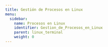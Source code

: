```yaml
---
title: Gestión de Procesos en Linux
menu:
  sidebar:
    name: Procesos en Linux
    identifier: Gestion_de_Procesos_en_Linux
    parent: linux_terminal
    weight: 0
---
```

